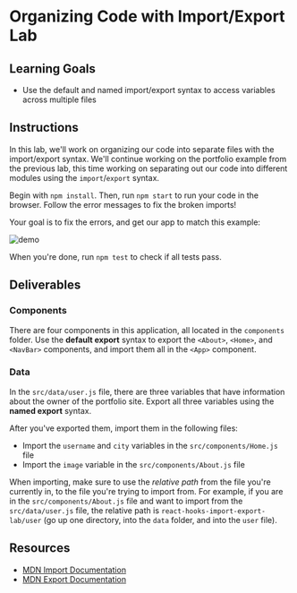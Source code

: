 # Organizing Code with Import/Export Lab

## Learning Goals

- Use the default and named import/export syntax to access variables across
  multiple files

## Instructions

In this lab, we'll work on organizing our code into separate files with the
import/export syntax. We'll continue working on the portfolio example from the
previous lab, this time working on separating out our code into different
modules using the `import`/`export` syntax.

Begin with `npm install`. Then, run `npm start` to run your code in the browser.
Follow the error messages to fix the broken imports!

Your goal is to fix the errors, and get our app to match this example:

![demo](https://curriculum-content.s3.amazonaws.com/phase-2/phase-2-hooks-import-export-lab/demo.png)

When you're done, run `npm test` to check if all tests pass.

## Deliverables

### Components

There are four components in this application, all located in the `components`
folder. Use the **default export** syntax to export the `<About>`, `<Home>`, and
`<NavBar>` components, and import them all in the `<App>` component.

### Data

In the `src/data/user.js` file, there are three variables that have information
about the owner of the portfolio site. Export all three variables using the
**named export** syntax.

After you've exported them, import them in the following files:

- Import the `username` and `city` variables in the `src/components/Home.js`
  file
- Import the `image` variable in the `src/components/About.js` file

When importing, make sure to use the _relative path_ from the file you're
currently in, to the file you're trying to import from. For example, if you are
in the `src/components/About.js` file and want to import from the
`src/data/user.js` file, the relative path is `react-hooks-import-export-lab/user` (go up one
directory, into the `data` folder, and into the `user` file).

## Resources

- [MDN Import Documentation][import]
- [MDN Export Documentation][export]

[import]:
  https://developer.mozilla.org/en-US/docs/web/javascript/reference/statements/import
[export]:
  https://developer.mozilla.org/en-US/docs/web/javascript/reference/statements/export
